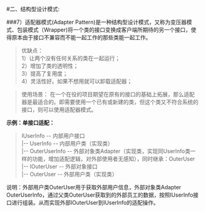#二、结构型设计模式:

###7）适配器模式(Adapter Pattern)是一种结构型设计模式，又称为变压器模式、包装模式（Wrapper)将一个类的接口变换成客户端所期待的另一个接口，使得原本由于接口不兼容而不能一起工作的那些类能一起工作。

> 优缺点：    
    1）让两个没有任何关系的类在一起运行；    
    2）增加了类的透明性；    
    3）提高了复用度；    
    4）灵活性好。如果不想用就可以卸载适配器；    


> 使用场景：
    在一个在役的项目期望在原有的接口的基础上拓展，那么适配器是最适合的。即需要使用一个已有或新建的类，但这个类又不符合系统的接口，则可以使用适配器模式。


**示例：单接口适配：**

> IUserInfo -- 内部用户接口    
        |-- UserInfo      -- 内部用户类（实现类）    
        |-- OuterUserInfo -- 外部对象类Adapter（实现类，实现同UserInfo类一样的功能，增加适配逻辑，对外部使用者无感知），同时继承：OuterUser    
        |-- IOuterUser  -- 外部对象接口    
        |-- OuterUser   -- 外部用户类（实现类）    


说明：外部用户类OuterUser用于获取外部用户信息，外部对象类Adapter OuterUserInfo，通过父类OuterUser获取到的外部员工的数据，按照IUserInfo接口进行组装。从而实现外部IOuterUser到IUserInfo的适配操作。



